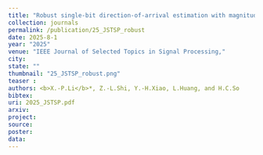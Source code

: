 ```yaml
---
title: "Robust single-bit direction-of-arrival estimation with magnitude recovery"
collection: journals
permalink: /publication/25_JSTSP_robust
date: 2025-8-1
year: "2025"
venue: "IEEE Journal of Selected Topics in Signal Processing,"
city: 
state: ""
thumbnail: "25_JSTSP_robust.png"
teaser : 
authors: <b>X.-P.Li</b>*, Z.-L.Shi, Y.-H.Xiao, L.Huang, and H.C.So
bibtex: 
uri: 2025_JSTSP.pdf
arxiv: 
project: 
source: 
poster: 
data:
---
```


